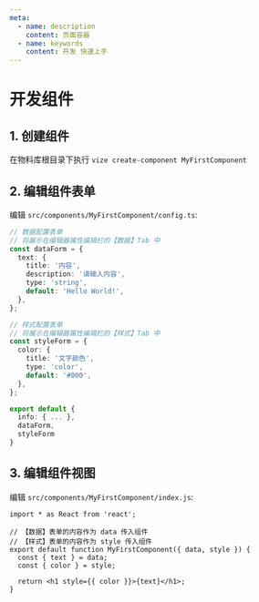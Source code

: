 ```yaml
---
meta:
  - name: description
    content: 页面容器
  - name: keywords
    content: 开发 快速上手
---
```


# 开发组件

## 1. 创建组件

在物料库根目录下执行 `vize create-component MyFirstComponent`

## 2. 编辑组件表单

编辑 `src/components/MyFirstComponent/config.ts`:

```ts
// 数据配置表单
// 将展示在编辑器属性编辑栏的【数据】Tab 中
const dataForm = {
  text: {
    title: '内容',
    description: '请输入内容',
    type: 'string',
    default: 'Hello World!',
  },
};

// 样式配置表单
// 将展示在编辑器属性编辑栏的【样式】Tab 中
const styleForm = {
  color: {
    title: '文字颜色',
    type: 'color',
    default: '#000',
  },
};

export default {
  info: { ... },
  dataForm,
  styleForm
}
```

## 3. 编辑组件视图

编辑 `src/components/MyFirstComponent/index.js`:

```tsx
import * as React from 'react';

// 【数据】表单的内容作为 data 传入组件
// 【样式】表单的内容作为 style 传入组件
export default function MyFirstComponent({ data, style }) {
  const { text } = data;
  const { color } = style;

  return <h1 style={{ color }}>{text}</h1>;
}
```
